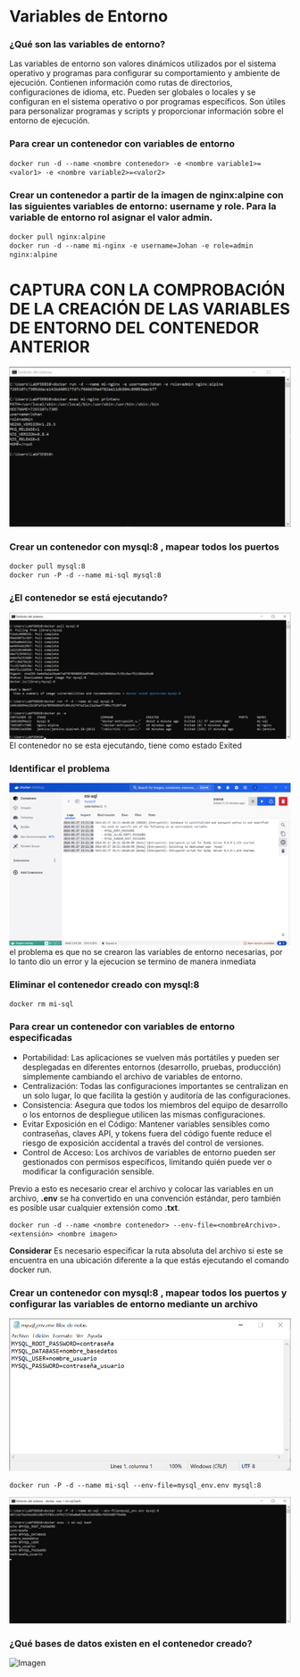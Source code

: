 # Variables de Entorno
### ¿Qué son las variables de entorno?
Las variables de entorno son valores dinámicos utilizados por el sistema operativo y programas para configurar su comportamiento y ambiente de ejecución. Contienen información como rutas de directorios, configuraciones de idioma, etc. Pueden ser globales o locales y se configuran en el sistema operativo o por programas específicos. Son útiles para personalizar programas y scripts y proporcionar información sobre el entorno de ejecución.

### Para crear un contenedor con variables de entorno

```
docker run -d --name <nombre contenedor> -e <nombre variable1>=<valor1> -e <nombre variable2>=<valor2>
```

### Crear un contenedor a partir de la imagen de nginx:alpine con las siguientes variables de entorno: username y role. Para la variable de entorno rol asignar el valor admin.

```
docker pull nginx:alpine
docker run -d --name mi-nginx -e username=Johan -e role=admin nginx:alpine
```

# CAPTURA CON LA COMPROBACIÓN DE LA CREACIÓN DE LAS VARIABLES DE ENTORNO DEL CONTENEDOR ANTERIOR
![Imagen](imagenes/mi-nginxVarEntorno.png)

### Crear un contenedor con mysql:8 , mapear todos los puertos
```
docker pull mysql:8
docker run -P -d --name mi-sql mysql:8
```

### ¿El contenedor se está ejecutando?
![Imagen](imagenes/mi-sqlStatus.png)
El contenedor no se esta ejecutando, tiene como estado Exited

### Identificar el problema
![Imagen](imagenes/mi-sqlError.png)
el problema es que no se crearon las variables de entorno necesarias, por lo tanto dio un error y la ejecucion se termino de manera inmediata

### Eliminar el contenedor creado con mysql:8 

```
docker rm mi-sql
```

### Para crear un contenedor con variables de entorno especificadas
- Portabilidad: Las aplicaciones se vuelven más portátiles y pueden ser desplegadas en diferentes entornos (desarrollo, pruebas, producción) simplemente cambiando el archivo de variables de entorno.
- Centralización: Todas las configuraciones importantes se centralizan en un solo lugar, lo que facilita la gestión y auditoría de las configuraciones.
- Consistencia: Asegura que todos los miembros del equipo de desarrollo o los entornos de despliegue utilicen las mismas configuraciones.
- Evitar Exposición en el Código: Mantener variables sensibles como contraseñas, claves API, y tokens fuera del código fuente reduce el riesgo de exposición accidental a través del control de versiones.
- Control de Acceso: Los archivos de variables de entorno pueden ser gestionados con permisos específicos, limitando quién puede ver o modificar la configuración sensible.

Previo a esto es necesario crear el archivo y colocar las variables en un archivo, **.env** se ha convertido en una convención estándar, pero también es posible usar cualquier extensión como **.txt**.
```
docker run -d --name <nombre contenedor> --env-file=<nombreArchivo>.<extensión> <nombre imagen>
```
**Considerar**
Es necesario especificar la ruta absoluta del archivo si este se encuentra en una ubicación diferente a la que estás ejecutando el comando docker run.

### Crear un contenedor con mysql:8 , mapear todos los puertos y configurar las variables de entorno mediante un archivo

![Imagen](imagenes/mi-sqlVarEntorno.png)

```
docker run -P -d --name mi-sql --env-file=mysql_env.env mysql:8
```

![Imagen](imagenes/mi-sqlVarEntornoComprobacion.png)

### ¿Qué bases de datos existen en el contenedor creado?
![Imagen](imagenes/mi-sqlDATABASES)
